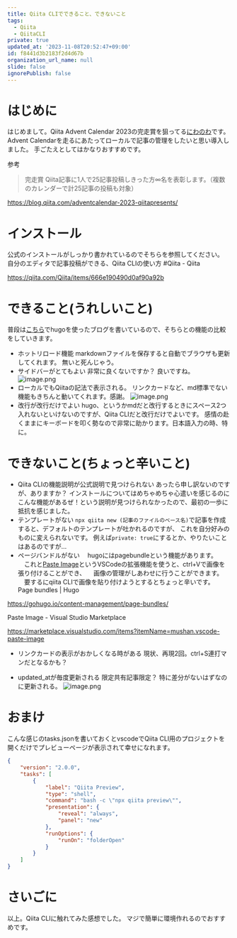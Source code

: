 ```yaml
---
title: Qiita CLIでできること、できないこと
tags:
  - Qiita
  - QiitaCLI
private: true
updated_at: '2023-11-08T20:52:47+09:00'
id: f8441d3b2183f2d4d67b
organization_url_name: null
slide: false
ignorePublish: false
---
```

# はじめに
はじめまして。Qiita Advent Calendar 2023の完走賞を狙ってる[にわのわ](https://twitter.com/niwa_nowa)です。
Advent Calendarを走るにあたってローカルで記事の管理をしたいと思い導入しました。
手ごたえとしてはかなりおすすめです。

参考
> 完走賞
Qiita記事に1人で25記事投稿しきった方∞名を表彰します。（複数のカレンダーで計25記事の投稿も対象）

https://blog.qiita.com/adventcalendar-2023-qiitapresents/


# インストール
公式のインストールがしっかり書かれているのでそちらを参照してください。
自分のエディタで記事投稿ができる、Qiita CLIの使い方 #Qiita - Qiita

https://qiita.com/Qiita/items/666e190490d0af90a92b

# できること(うれしいこと)

普段は[こちら](https://hugo.niwanowa.tips/)でhugoを使ったブログを書いているので、そちらとの機能の比較をしていきます。
- ホットリロード機能
markdownファイルを保存すると自動でブラウザも更新してくれます。
無いと死んじゃう。
- サイドバーがとてもよい
非常に良くないですか？
良いですね。
![image.png](https://qiita-image-store.s3.ap-northeast-1.amazonaws.com/0/590707/dc63649a-9039-f24b-1528-02e8b89aa419.png)
- ローカルでもQiitaの記法で表示される。
リンクカードなど、md標準でない機能もきちんと動いてくれます。感謝。
![image.png](https://qiita-image-store.s3.ap-northeast-1.amazonaws.com/0/590707/c31a7b1b-9596-d941-0f1e-a1c55d9aa3fd.png)
- 改行が改行だけでよい
hugo、というかmdだと改行するときにスペース2つ入れないといけないのですが、Qiita CLIだと改行だけでよいです。
感情の赴くままにキーボードを叩く勢なので非常に助かります。日本語入力の時、特に。

# できないこと(ちょっと辛いこと)
- Qiita CLIの機能説明が公式説明で見つけられない
あったら申し訳ないのですが、ありますか？
インストールについてはめちゃめちゃ心遣いを感じるのに
こんな機能があるぜ！という説明が見つけられなかったので、最初の一歩に抵抗を感じました。
- テンプレートがない
```npx qiita new (記事のファイルのベース名)```で記事を作成すると、デフォルトのテンプレートが吐かれるのですが、
これを自分好みのものに変えられないです。
例えば```private: true```にするとか、やりたいことはあるのですが...
- ページバンドルがない
　hugoにはpagebundleという機能があります。
　これと[Paste Image](https://marketplace.visualstudio.com/items?itemName=mushan.vscode-paste-image)というVSCodeの拡張機能を使うと、ctrl+Vで画像を張り付けることができ、
　画像の管理がしあわせに行うことができます。
　要するにqiita CLIで画像を貼り付けようとするとちょっと辛いです。
Page bundles | Hugo

https://gohugo.io/content-management/page-bundles/

Paste Image - Visual Studio Marketplace

https://marketplace.visualstudio.com/items?itemName=mushan.vscode-paste-image

- リンクカードの表示がおかしくなる時がある
現状、再現2回。ctrl+S連打マンだとなるかも？

- updated_atが毎度更新される
限定共有記事限定？
特に差分がないはずなのに更新される。
![image.png](https://qiita-image-store.s3.ap-northeast-1.amazonaws.com/0/590707/5b518e84-82e8-9bca-9824-a518ad11650f.png)

# おまけ
こんな感じのtasks.jsonを書いておくとvscodeでQiita CLI用のプロジェクトを開くだけでプレビューページが表示されて幸せになれます。
```tasks.json
{
    "version": "2.0.0",
    "tasks": [
        {
            "label": "Qiita Preview",
            "type": "shell",
            "command": "bash -c \"npx qiita preview\"",
            "presentation": {
                "reveal": "always",
                "panel": "new"
            },
            "runOptions": {
                "runOn": "folderOpen"
            }
        }
    ]
}
```

# さいごに
以上。Qiita CLIに触れてみた感想でした。
マジで簡単に環境作れるのでおすすめです。

